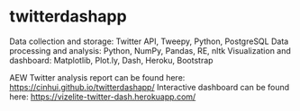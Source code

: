 # twitterdashapp

Data collection and storage: Twitter API, Tweepy, Python, PostgreSQL
Data processing and analysis: Python, NumPy, Pandas, RE, nltk
Visualization and dashboard: Matplotlib, Plot.ly, Dash, Heroku, Bootstrap

AEW Twitter analysis report can be found here: https://cinhui.github.io/twitterdashapp/
Interactive dashboard can be found here: https://vizelite-twitter-dash.herokuapp.com/
